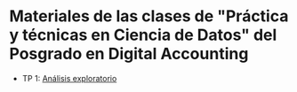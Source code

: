 # Materiales de las clases de "Práctica y técnicas en Ciencia de Datos" del Posgrado en Digital Accounting

- TP 1: [Análisis exploratorio](https://pamelapairo.github.io/clases_pda/ML/01_tp.html)